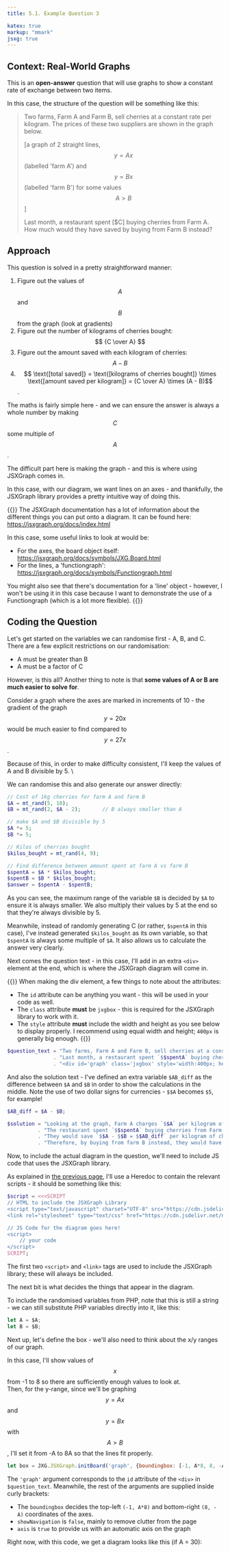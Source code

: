 ```yaml
---
title: 5.1. Example Question 3

katex: true
markup: "mmark"
jsxg: true
--- 
```


## Context: Real-World Graphs

This is an **open-answer** question that will use graphs to show a constant rate of exchange between two items. 

In this case, the structure of the question will be something like this: 

> Two farms, Farm A and Farm B, sell cherries at a constant rate per kilogram. The prices of these two suppliers are shown in the graph below. 
> 
> [a graph of 2 straight lines, $$y = Ax$$ (labelled 'farm A') and $$y = Bx$$ (labelled 'farm B') for some values $$A > B$$]
> 
> Last month, a restaurant spent [$C] buying cherries from Farm A. How much would they have saved by buying from Farm B instead?

## Approach

This question is solved in a pretty straightforward manner: 

1. Figure out the values of $$A$$ and $$B$$ from the graph (look at gradients)
2. Figure out the number of kilograms of cherries bought: $$ {C \over A} $$
3. Figure out the amount saved with each kilogram of cherries: $$ A - B $$
4. $$ \text{[total saved]} = \text{[kilograms of cherries bought]} \times \text{[amount saved per kilogram]} = {C \over A} \times (A - B)$$. 

The maths is fairly simple here - and we can ensure the answer is always a whole number by making $$C$$ some multiple of $$A$$. 

The difficult part here is making the graph - and this is where using JSXGraph comes in. 

In this case, with our diagram, we want lines on an axes - and thankfully, the JSXGraph library provides a pretty intuitive way of doing this. 

{{<hint info>}}
The JSXGraph documentation has a lot of information about the different things you can put onto a diagram. It can be found here: \
https://jsxgraph.org/docs/index.html

In this case, some useful links to look at would be: 
- For the axes, the board object itself: https://jsxgraph.org/docs/symbols/JXG.Board.html
- For the lines, a 'functiongraph': https://jsxgraph.org/docs/symbols/Functiongraph.html

You might also see that there's documentation for a 'line' object - however, I won't be using it in this case because I want to demonstrate the use of a Functiongraph (which is a lot more flexible). 
{{</hint>}}

## Coding the Question

Let's get started on the variables we can randomise first - A, B, and C. There are a few explicit restrictions on our randomisation: 
- A must be greater than B
- A must be a factor of C

However, is this all? Another thing to note is that **some values of A or B are much easier to solve for**. 

Consider a graph where the axes are marked in increments of 10 - the gradient of the graph $$y = 20x$$ would be much easier to find compared to $$y = 27x$$. 

Because of this, in order to make difficulty consistent, I'll keep the values of A and B divisible by 5. \

We can randomise this and also generate our answer directly:

```php
// Cost of 1kg cherries for farm A and farm B
$A = mt_rand(5, 10);
$B = mt_rand(2, $A - 2);       // B always smaller than A

// make $A and $B divisible by 5
$A *= 5;
$B *= 5;

// Kilos of cherries bought
$kilos_bought = mt_rand(4, 9);

// Find difference between amount spent at farm A vs farm B
$spentA = $A * $kilos_bought;   
$spentB = $B * $kilos_bought;
$answer = $spentA - $spentB;
```

As you can see, the maximum range of the variable `$B` is decided by `$A` to ensure it is always smaller. We also multiply their values by 5 at the end so that they're always divisible by 5.

Meanwhile, instead of randomly generating C (or rather, `$spentA` in this case), I've instead generated `$kilos_bought` as its own variable, so that `$spentA` is always some multiple of `$A`. It also allows us to calculate the answer very clearly. 

Next comes the question text - in this case, I'll add in an extra `<div>` element at the end, which is where the JSXGraph diagram will come in. 

{{<hint info>}}
When making the div element, a few things to note about the attributes: 
- The `id` attribute can be anything you want - this will be used in your code as well. 
- The `class` attribute **must** be `jxgbox` - this is required for the JSXGraph library to work with it. 
- The `style` attribute **must** include the width and height as you see below to display properly. I recommend using equal width and height; `400px` is generally big enough. 
{{</hint>}}

```php
$question_text = "Two farms, Farm A and Farm B, sell cherries at a constant rate per kilogram. The prices of these two suppliers are shown in the graph below. <br>"
               . "Last month, a restaurant spent `$$spentA` buying cherries from Farm A. How much would they have saved by buying from Farm B instead? <br>"
               . "<div id='graph' class='jxgbox' style='width:400px; height:400px'></div>";
```

And also the solution text - I've defined an extra variable `$AB_diff` as the difference between `$A` and `$B` in order to show the calculations in the middle. Note the use of two dollar signs for currencies - `$$A` becomes `$5`, for example!

```php
$AB_diff = $A - $B;

$solution = "Looking at the graph, Farm A charges `$$A` per kilogram of cherries, while Farm B charges `$$B` per kilogram of cherries. <br>"
          . "The restaurant spent `$$spentA` buying cherries from Farm A, so they bought `$spentA / $A = $kilos_bought` kilograms of cherries. <br>"
          . "They would save `$$A - $$B = $$AB_diff` per kilogram of cherries bought from farm B. <br>"
          . "Therefore, by buying from farm B instead, they would have saved `$$AB_diff times $kilos_bought = $$answer` dollars in total.";
```

Now, to include the actual diagram in the question, we'll need to include JS code that uses the JSXGraph library. 

As explained in [the previous page](/5-advanced-examples), I'll use a Heredoc to contain the relevant scripts - it should be something like this: 

```php
$script = <<<SCRIPT
// HTML to include the JSXGraph Library
<script type="text/javascript" charset="UTF-8" src="https://cdn.jsdelivr.net/npm/jsxgraph/distrib/jsxgraphcore.js"></script>
<link rel="stylesheet" type="text/css" href="https://cdn.jsdelivr.net/npm/jsxgraph/distrib/jsxgraph.css" />

// JS Code for the diagram goes here! 
<script>
    // your code
</script>
SCRIPT;
```

The first two `<script>` and `<link>` tags are used to include the JSXGraph library; these will always be included. 

The next bit is what decides the things that appear in the diagram. 

To include the randomised variables from PHP, note that this is still a string - we can still substitute PHP variables directly into it, like this: 

```js
let A = $A;
let B = $B;
```

Next up, let's define the box - we'll also need to think about the x/y ranges of our graph. 

In this case, I'll show values of $$x$$ from -1 to 8 so there are sufficiently enough values to look at. \
Then, for the y-range, since we'll be graphing $$y = Ax$$ and $$y = Bx$$ with $$A > B$$, I'll set it from -A to 8A so that the lines fit properly. 

```js
let box = JXG.JSXGraph.initBoard('graph', {boundingbox: [-1, A*8, 8, -A], showNavigation: false, axis: true});
```

The `'graph'` argument corresponds to the `id` attribute of the `<div>` in `$question_text`. Meanwhile, the rest of the arguments are supplied inside curly brackets:
- The `boundingbox` decides the top-left `(-1, A*8)` and bottom-right `(8, -A)` coordinates of the axes.
- `showNavigation` is `false`, mainly to remove clutter from the page
- `axis` is `true` to provide us with an automatic axis on the graph

Right now, with this code, we get a diagram looks like this (if A = 30): 

<div id="ex1" class="jxgbox" style="width:400px; height:400px;"></div>

<script>
    let box = JXG.JSXGraph.initBoard('ex1', {boundingbox: [-1, 240, 8, -30], showNavigation: false, axis: true});
</script>

Now we just need to add in the lines (and the appropriate labels) - we can use the `.create()` method on the `box` we just created: 

```js
let lineA = box.create('functiongraph', [(n) => {return A*n}, 0, 10], {name: "Farm A", withLabel: true, label: {position: 'bot', offset: [50, 100]}, color: 'black', strokeWidth: 2});
let lineB = box.create('functiongraph', [(n) => {return B*n}, 0, 10], {name: "Farm B", withLabel: true, label: {position: 'bot', offset: [100, 50]}, color: 'blue', strokeWidth: 2});
```

With each time we call the method, we give it the following arguments: 
- The first argument is the string `"functiongraph"` to specify that we want a functiongraph object; 
- The second argument is an array of 3 values `[(n) => {return A*n}, 0, 10]`. 
  - The first value, `(n) => {return A*n}`, is a function - in this case, it's the line $$y = Ax$$
  - The second and third values, 0 and 10, specify the range of values that this function will be run on. \
    Since the x-values on the graph are from -1 to 8, the lines will start from 0 and continue all the way to the right.
- The third argument includes our other generic arguments that modify how our function looks: 
  - We set a `name` and `withLabel: true` to display the "Farm A/B" text next to the line
  - The location of the label is set through the `label` argument itself - the offset is in pixels.
  - Line colour is controlled with `color`
  - Line width is controlled with `strokeWidth`

With these two extra lines, our graph now looks like this (given A = 30, B = 20): 

<div id="ex2" class="jxgbox" style="width:400px; height:400px;"></div>

<script>
let box2 = JXG.JSXGraph.initBoard('ex2', {boundingbox: [-1, 240, 8, -30], showNavigation: false, axis: true});
let lineA = box2.create('functiongraph', [(n) => {return 30*n}, 0, 10], {name: "Farm A", withLabel: true, label: {position: 'bot', offset: [50, 100]}, color: 'black', strokeWidth: 2});
let lineB = box2.create('functiongraph', [(n) => {return 20*n}, 0, 10], {name: "Farm B", withLabel: true, label: {position: 'bot', offset: [100, 50]}, color: 'blue', strokeWidth: 2});
;
</script>

And we're done with the diagram! \
(Well, there's still more if you want to include axis labels and stuff like that - but I guess I'll leave that as an exercise to the reader 😛)

Just remember to echo out the actual question text and the script:

```php
echo $question_text;
echo $script;
```

## Final Question Code

So let's put everything together now, in the question box: 

{{<highlight php "linenos=true">}}
<?php
// Cost of 1kg cherries for farm A and farm B
$A = mt_rand(5, 10);
$B = mt_rand(2, $A - 2);       // B always smaller than A

// make $A and $B divisible by 5
$A *= 5;
$B *= 5;

// Kilos of cherries bought
$kilos_bought = mt_rand(5, 10);

// Find difference between amount spent at farm A vs farm B
$spentA = $A * $kilos_bought;   
$spentB = $B * $kilos_bought;
$answer = $spentA - $spentB;

// Question text and solution
$question_text = "Two farms, Farm A and Farm B, sell cherries at a constant rate per kilogram. The prices of these two suppliers are shown in the graph below. <br>"
               . "Last month, a restaurant spent `$$spentA` buying cherries from Farm A. How much would they have saved by buying from Farm B instead? <br>"
               . "<div id='graph' class='jxgbox' style='width:400px; height:400px'></div>";

$AB_diff = $A - $B;

$solution = "Looking at the graph, Farm A charges `$$A` per kilogram of cherries, while Farm B charges `$$B` per kilogram of cherries. <br>"
          . "The restaurant spent `$$spentA` buying cherries from Farm A, so they bought `$spentA / $A = $kilos_bought` kilograms of cherries. <br>"
          . "They would save `$$A - $$B = $$AB_diff` per kilogram of cherries bought from farm B. <br>"
          . "Therefore, by buying from farm B instead, they would have saved `$$AB_diff times $kilos_bought = $$answer` dollars in total.";

// Script for diagram
$script = <<<SCRIPT
<script type="text/javascript" charset="UTF-8" src="https://cdn.jsdelivr.net/npm/jsxgraph/distrib/jsxgraphcore.js"></script>
<link rel="stylesheet" type="text/css" href="https://cdn.jsdelivr.net/npm/jsxgraph/distrib/jsxgraph.css" />

<script>
    let A = $A;
    let B = $B;

    let box = JXG.JSXGraph.initBoard('graph', {boundingbox: [-1, A*8, 8, -A], showNavigation: false, axis: true});
    
    let lineA = box.create('functiongraph', [(n) => {return A*n}, 0, 10], {name: "Farm A", withLabel: true, label: {position: 'bot', offset: [50, 100]}, color: 'black', strokeWidth: 2});
    let lineB = box.create('functiongraph', [(n) => {return B*n}, 0, 10], {name: "Farm B", withLabel: true, label: {position: 'bot', offset: [100, 50]}, color: 'blue', strokeWidth: 2});
</script>
SCRIPT;

echo $question_text;
echo $script;
?>
{{</highlight>}}

And once again, the code in the answer and solution is very short: 

{{<highlight php "linenos=true">}}
<?php
echo $answer;
?>
{{</highlight>}}

{{<highlight php "linenos=true">}}
<?php
echo $solution;
?>
{{</highlight>}}

## Results

Here are some possible random generated results from the above code. I've only included the question text because it spans a rather large space, but the answer and solution text are also there!

{{<tabs "results">}}
{{<tab "Example 1">}} <img src="https://i.imgur.com/UKrQlrv.png"/> {{</tab>}}
{{<tab "Example 2">}} <img src="https://i.imgur.com/bNzC2Ka.png"/> {{</tab>}}
{{<tab "Example 3">}} <img src="https://i.imgur.com/UQsBqUY.png"/> {{</tab>}}
{{</tabs>}}
